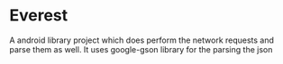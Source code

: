 Everest
=======

A android library project which does perform the network requests and parse them as well. It uses google-gson library for the parsing the json 
